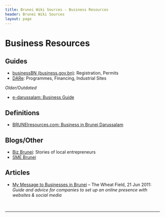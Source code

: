 ```yaml
---
title: Brunei Wiki Sources - Business Resources
header: Brunei Wiki Sources
layout: page
---
```


# Business Resources

## Guides

* [businessBN (business.gov.bn)](http://business.gov.bn/Theme/Home.aspx): Registration, Permits
* [DARe](http://dare.gov.bn/): Programmes, Financing, Industrial Sites

_Older/Outdated_

* [e-darussalam: Business Guide](https://www.brunei.gov.bn/en/SitePages/Business-Topics-Details.aspx?topic=Brunei+Business+Guide)

## Definitions

* [BRUNEIresources.com: Business in Brunei Darussalam](http://www.bruneiresources.com/business.html)

## Blogs/Other

* [Biz Brunei](http://www.bizbrunei.com/): Stories of local entrepreneurs
* [SME Brunei](https://smebrunei.wordpress.com/)

## Articles

* [My Message to Businesses in Brunei](https://blog.thewheatfield.org/2011/06/21/my-message-to-businesses-in-brunei/)  – The Wheat Field, 21 Jun 2011: _Guide and advice for companies to set up an online presence with websites & social media_

 

---

  

